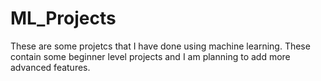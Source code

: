 # ML_Projects
These are some projetcs that I have done using machine learning. These contain some beginner level projects and I am planning to add more advanced features.
